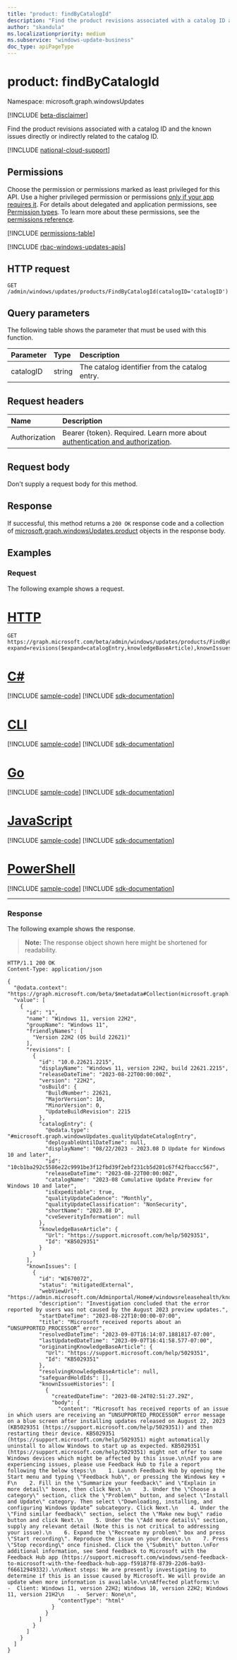 ```yaml
---
title: "product: findByCatalogId" 
description: "Find the product revisions associated with a catalog ID and the known issues directly or indirectly related to the catalog ID."
author: "skandula"
ms.localizationpriority: medium
ms.subservice: "windows-update-business"
doc_type: apiPageType
---
```


# product: findByCatalogId

Namespace: microsoft.graph.windowsUpdates

[!INCLUDE [beta-disclaimer](../../includes/beta-disclaimer.md)]

Find the product revisions associated with a catalog ID and the known issues directly or indirectly related to the catalog ID.

[!INCLUDE [national-cloud-support](../../includes/global-only.md)]

## Permissions
Choose the permission or permissions marked as least privileged for this API. Use a higher privileged permission or permissions [only if your app requires it](/graph/permissions-overview#best-practices-for-using-microsoft-graph-permissions). For details about delegated and application permissions, see [Permission types](/graph/permissions-overview#permission-types). To learn more about these permissions, see the [permissions reference](/graph/permissions-reference).

<!-- { "blockType": "permissions", "name": "windowsupdates_product_findbycatalogid" } -->
[!INCLUDE [permissions-table](../includes/permissions/windowsupdates-product-findbycatalogid-permissions.md)]

[!INCLUDE [rbac-windows-updates-apis](../includes/rbac-for-apis/rbac-windows-updates-apis.md)]


## HTTP request

<!-- {
  "blockType": "ignored"
}
-->
``` http
GET /admin/windows/updates/products/FindByCatalogId(catalogID='catalogID')
```

## Query parameters

The following table shows the parameter that must be used with this function.

|Parameter|Type|Description|
|:---|:---|:---|
|catalogID|string|The catalog identifier from the catalog entry.|


## Request headers

|Name|Description|
|:---|:---|
|Authorization|Bearer {token}. Required. Learn more about [authentication and authorization](/graph/auth/auth-concepts).|

## Request body
Don't supply a request body for this method.

## Response

If successful, this method returns a `200 OK` response code and a collection of [microsoft.graph.windowsUpdates.product](../resources/windowsupdates-product.md) objects in the response body.

## Examples

### Request
The following example shows a request.

# [HTTP](#tab/http)
<!-- {
  "blockType": "request",
  "name": "windowsupdates.FindByCatalogId"
}
-->
``` http
GET https://graph.microsoft.com/beta/admin/windows/updates/products/FindByCatalogId(catalogID='10cb1ba292c5586e22c9991be3f12fbd39f2ebf231cb5d201c67f42fbaccc567')?expand=revisions($expand=catalogEntry,knowledgeBaseArticle),knownIssues($expand=originatingKnowledgeBaseArticle,resolvingKnowledgeBaseArticle)
```

# [C#](#tab/csharp)
[!INCLUDE [sample-code](../includes/snippets/csharp/windowsupdatesfindbycatalogid-csharp-snippets.md)]
[!INCLUDE [sdk-documentation](../includes/snippets/snippets-sdk-documentation-link.md)]

# [CLI](#tab/cli)
[!INCLUDE [sample-code](../includes/snippets/cli/windowsupdatesfindbycatalogid-cli-snippets.md)]
[!INCLUDE [sdk-documentation](../includes/snippets/snippets-sdk-documentation-link.md)]

# [Go](#tab/go)
[!INCLUDE [sample-code](../includes/snippets/go/windowsupdatesfindbycatalogid-go-snippets.md)]
[!INCLUDE [sdk-documentation](../includes/snippets/snippets-sdk-documentation-link.md)]

# [JavaScript](#tab/javascript)
[!INCLUDE [sample-code](../includes/snippets/javascript/windowsupdatesfindbycatalogid-javascript-snippets.md)]
[!INCLUDE [sdk-documentation](../includes/snippets/snippets-sdk-documentation-link.md)]

# [PowerShell](#tab/powershell)
[!INCLUDE [sample-code](../includes/snippets/powershell/windowsupdatesfindbycatalogid-powershell-snippets.md)]
[!INCLUDE [sdk-documentation](../includes/snippets/snippets-sdk-documentation-link.md)]

---

### Response
The following example shows the response.

>**Note:** The response object shown here might be shortened for readability.

<!-- {
  "blockType": "response",
  "truncated": true,
  "@odata.type": "Collection(microsoft.graph.windowsUpdates.product)"
}
-->
``` http
HTTP/1.1 200 OK
Content-Type: application/json

{
  "@odata.context": "https://graph.microsoft.com/beta/$metadata#Collection(microsoft.graph.windowsUpdates.product)",
  "value": [
    {
      "id": "1",
      "name": "Windows 11, version 22H2",
      "groupName": "Windows 11",
      "friendlyNames": [
        "Version 22H2 (OS build 22621)"
      ],
      "revisions": [
        {
          "id": "10.0.22621.2215",
          "displayName": "Windows 11, version 22H2, build 22621.2215",
          "releaseDateTime": "2023-08-22T00:00:00Z",
          "version": "22H2",
          "osBuild": {
            "BuildNumber": 22621,
            "MajorVersion": 10,
            "MinorVersion": 0,
            "UpdateBuildRevision": 2215
          },
          "catalogEntry": {
            "@odata.type": "#microsoft.graph.windowsUpdates.qualityUpdateCatalogEntry",
            "deployableUntilDateTime": null,
            "displayName": "08/22/2023 - 2023.08 D Update for Windows 10 and later",
            "id": "10cb1ba292c5586e22c9991be3f12fbd39f2ebf231cb5d201c67f42fbaccc567",
            "releaseDateTime": "2023-08-22T00:00:00Z",
            "catalogName": "2023-08 Cumulative Update Preview for Windows 10 and later",
            "isExpeditable": true,
            "qualityUpdateCadence": "Monthly",
            "qualityUpdateClassification": "NonSecurity",
            "shortName": "2023.08 D",
            "cveSeverityInformation": null
          },
          "knowledgeBaseArticle": {
            "Url": "https://support.microsoft.com/help/5029351",
            "Id": "KB5029351"
          }
        }
      ],
      "knownIssues": [
        {
          "id": "WI670072",
          "status": "mitigatedExternal",
          "webViewUrl": "https://admin.microsoft.com/Adminportal/Home#/windowsreleasehealth/knownissues/:/issue/WI670072",
          "description": "Investigation concluded that the error reported by users was not caused by the August 2023 preview updates.",
          "startDateTime": "2023-08-22T10:00:00-07:00",
          "title": "Microsoft received reports about an “UNSUPPORTED_PROCESSOR” error",
          "resolvedDateTime": "2023-09-07T16:14:07.1881817-07:00",
          "lastUpdatedDateTime": "2023-09-07T16:41:58.577-07:00",
          "originatingKnowledgeBaseArticle": {
            "Url": "https://support.microsoft.com/help/5029351",
            "Id": "KB5029351"
          },
          "resolvingKnowledgeBaseArticle": null,
          "safeguardHoldIds": [],
          "knownIssueHistories": [
            {
              "createdDateTime": "2023-08-24T02:51:27.29Z",
              "body": {
                "content": "Microsoft has received reports of an issue in which users are receiving an “UNSUPPORTED_PROCESSOR” error message on a blue screen after installing updates released on August 22, 2023 (KB5029351 (https://support.microsoft.com/help/5029351)) and then restarting their device. KB5029351 (https://support.microsoft.com/help/5029351) might automatically uninstall to allow Windows to start up as expected. KB5029351 (https://support.microsoft.com/help/5029351) might not offer to some Windows devices which might be affected by this issue.\n\nIf you are experiencing issues, please use Feedback Hub to file a report following the below steps:\n    1. Launch Feedback Hub by opening the Start menu and typing \"Feedback hub\", or pressing the Windows key + F\n    2. Fill in the \"Summarize your feedback\" and \"Explain in more detail\" boxes, then click Next.\n    3. Under the \"Choose a category\" section, click the \"Problem\" button, and select \"Install and Update\" category. Then select \"Downloading, installing, and configuring Windows Update” subcategory. Click Next.\n    4. Under the \"Find similar feedback\" section, select the \"Make new bug\" radio button and click Next.\n    5. Under the \"Add more details\" section, supply any relevant detail (Note this is not critical to addressing your issue).\n    6. Expand the \"Recreate my problem\" box and press \"Start recording\". Reproduce the issue on your device.\n    7. Press \"Stop recording\" once finished. Click the \"Submit\" button.\nFor additional information, see Send feedback to Microsoft with the Feedback Hub app (https://support.microsoft.com/windows/send-feedback-to-microsoft-with-the-feedback-hub-app-f59187f8-8739-22d6-ba93-f66612949332).\n\nNext steps: We are presently investigating to determine if this is an issue caused by Microsoft. We will provide an update when more information is available.\n\nAffected platforms:\n    -  Client: Windows 11, version 22H2; Windows 10, version 22H2; Windows 11, version 21H2\n    -  Server: None\n",
                "contentType": "html"
              }
            }
          ]
        }
      ]
    }
  ]
}
```
